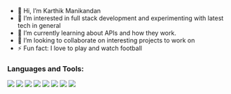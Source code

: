 - 👋 Hi, I’m Karthik Manikandan
- 👀 I’m interested in full stack development and experimenting with latest tech in general
- 🌱 I’m currently learning about APIs and how they work.
- 💞️ I’m looking to collaborate on interesting projects to work on
- ⚡ Fun fact: I love to play and watch football



### Languages and Tools:

![](https://img.shields.io/badge/Editor-vs_code-informational?style=flat&logo=vs-code&logoColor=white&color=2bbc8a)
![](https://img.shields.io/badge/Code-Python-informational?style=flat&logo=python&logoColor=white&color=2bbc8a)
![](https://img.shields.io/badge/Code-Java-informational?style=flat&logo=java&logoColor=white&color=2bbc8a)
![](https://img.shields.io/badge/Code-JavaScript-informational?style=flat&logo=javascript&logoColor=white&color=2bbc8a)
![](https://img.shields.io/badge/Tools-MySql-informational?style=flat&logo=mysql&logoColor=white&color=2bbc8a)
![](https://img.shields.io/badge/Tools-React-informational?style=flat&logo=mysql&logoColor=white&color=2bbc8a)
![](https://img.shields.io/badge/Code-HTML-informational?style=flat&logo=java&logoColor=white&color=2bbc8a)
![](https://img.shields.io/badge/Code-CSS-informational?style=flat&logo=java&logoColor=white&color=2bbc8a)

<br />
<br />

<!---[instagram]: https://www.instagram.com/karthik_mani12/
[linkedin]: https://www.linkedin.com/in/karthik-manikandan-64a195199/
---
<!---
Karma2022/Karma2022 is a ✨ special ✨ repository because its `README.md` (this file) appears on your GitHub profile.
You can click the Preview link to take a look at your changes.
--->
